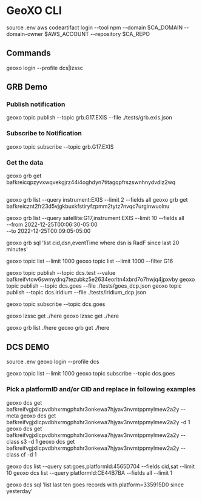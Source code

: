 # GeoXO CLI

source .env
aws codeartifact login --tool npm --domain $CA_DOMAIN --domain-owner $AWS_ACCOUNT --repository $CA_REPO

## Commands
geoxo login --profile dcs|lzssc

## GRB Demo
### Publish notification
geoxo topic publish --topic grb.G17.EXIS --file ./tests/grb.exis.json

### Subscribe to Notification
geoxo topic subscribe --topic grb.G17.EXIS

### Get the data
geoxo grb get bafkreicqpzyvxwqvekgjrz44i4oghdyn7titagqpfrszswnhnydvdlz2wq

##
geoxo grb list --query instrument:EXIS --limit 2 --fields all
geoxo grb get bafkreicznt2fr23d5vjgkbuxkfstiryfzpmm2tytz7nvqc7urginwuolnu

geoxo grb list --query satellite:G17,instrument:EXIS --limit 10 --fields all \
    --from 2022-12-25T00:06:30-05:00 \
    --to 2022-12-25T00:09:05-05:00

geoxo grb sql 'list cid,dsn,eventTime where dsn is RadF since last 20 minutes'

geoxo topic list --limit 1000
geoxo topic list --limit 1000 --filter G16 

geoxo topic publish --topic dcs.test --value bafkreifvtow6swmydnq7tezubkz5e2634eorltn4xbrd7o7hwjq4jpxvby
geoxo topic publish --topic dcs.goes --file ./tests/goes_dcp.json
geoxo topic publish --topic dcs.iridium --file ./tests/iridium_dcp.json

geoxo topic subscribe --topic dcs.goes

geoxo lzssc get <CID> ./here
geoxo lzssc get <CID> ./here

geoxo grb list <CID> ./here
geoxo grb get <CID> ./here

## DCS DEMO 
source .env
geoxo login --profile dcs

geoxo topic list --limit 1000
geoxo topic subscribe --topic dcs.goes

### Pick a platformID and/or CID and replace in following examples

geoxo dcs get bafkreifvgjxlicpvdbhxrmgphxhr3onkewa7hjyav3nvmtppmylmew2a2y --meta
geoxo dcs get bafkreifvgjxlicpvdbhxrmgphxhr3onkewa7hjyav3nvmtppmylmew2a2y -d 1
geoxo dcs get bafkreifvgjxlicpvdbhxrmgphxhr3onkewa7hjyav3nvmtppmylmew2a2y --class s3 -d 1
geoxo dcs get bafkreifvgjxlicpvdbhxrmgphxhr3onkewa7hjyav3nvmtppmylmew2a2y --class cf -d 1

geoxo dcs list --query sat:goes,platformId:4565D704 --fields cid,sat --limit 10
geoxo dcs list --query platformId:CE44B7BA --fields all --limit 1

geoxo dcs sql 'list last ten goes records with platform=335915D0 since yesterday'


